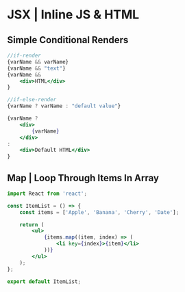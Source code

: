 # JSX | Inline JS & HTML

## Simple Conditional Renders

```jsx
//if-render
{varName && varName}
{varName && "text"}
{varName && 
	<div>HTML</div>
}

//if-else-render
{varName ? varName : "default value"}

{varName ? 
	<div>
		{varName}
	</div> 
: 
	<div>Default HTML</div>
}
```

## Map | Loop Through Items In Array
```jsx
import React from 'react';

const ItemList = () => {
    const items = ['Apple', 'Banana', 'Cherry', 'Date'];

    return (
        <ul>
            {items.map((item, index) => (
                <li key={index}>{item}</li>
            ))}
        </ul>
    );
};

export default ItemList;
```
